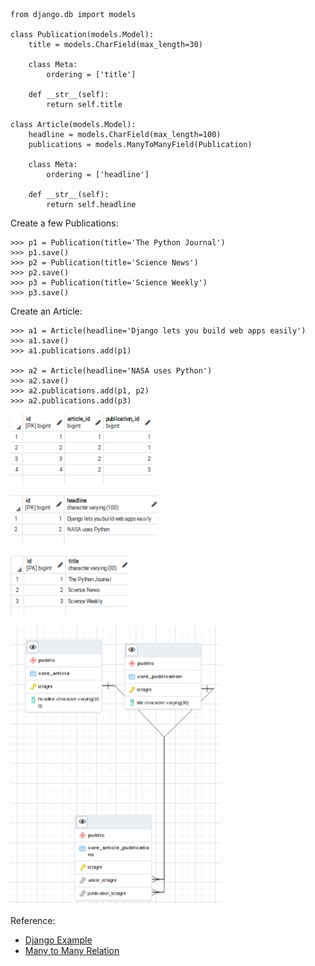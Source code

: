```
from django.db import models

class Publication(models.Model):
    title = models.CharField(max_length=30)

    class Meta:
        ordering = ['title']

    def __str__(self):
        return self.title

class Article(models.Model):
    headline = models.CharField(max_length=100)
    publications = models.ManyToManyField(Publication)

    class Meta:
        ordering = ['headline']

    def __str__(self):
        return self.headline
```
Create a few Publications:

```
>>> p1 = Publication(title='The Python Journal')
>>> p1.save()
>>> p2 = Publication(title='Science News')
>>> p2.save()
>>> p3 = Publication(title='Science Weekly')
>>> p3.save()
```
Create an Article:

```
>>> a1 = Article(headline='Django lets you build web apps easily')
>>> a1.save()
>>> a1.publications.add(p1)

>>> a2 = Article(headline='NASA uses Python')
>>> a2.save()
>>> a2.publications.add(p1, p2)
>>> a2.publications.add(p3)
```

![Article Publication](article_publications.png "Article Publication")

![Article](article.png "Article")

![Publication](publication.png "Publication")

![Entity Relation Diagram](er.png "Entity Relation Diagram")



Reference:
- [Django Example](https://docs.djangoproject.com/en/4.0/topics/db/examples/many_to_many/)
- [Many to Many Relation](https://fmhelp.filemaker.com/help/18/fmp/en/index.html#page/FMP_Help/many-to-many-relationships.html)
